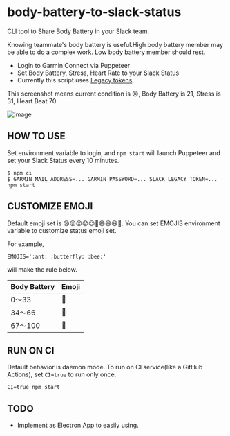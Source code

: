 # body-battery-to-slack-status

CLI tool to Share Body Battery in your Slack team.

Knowing teammate's body battery is useful.High body battery member may be able to do a complex work. Low body battery member should rest.

- Login to Garmin Connect via Puppeteer
- Set Body Battery, Stress, Heart Rate to your Slack Status
- Currently this script uses [Legacy tokens](https://api.slack.com/legacy/custom-integrations/legacy-tokens).

This screenshot means current condition is 😣, Body Battery is 21, Stress is 31, Heart Beat 70.

![image](https://user-images.githubusercontent.com/18360/76140557-24b30500-609f-11ea-8b0f-c68b0c6cec48.png)

## HOW TO USE
Set environment variable to login, and `npm start` will launch Puppeteer and set your Slack Status every 10 minutes.
```
$ npm ci
$ GARMIN_MAIL_ADDRESS=... GARMIN_PASSWORD=... SLACK_LEGACY_TOKEN=... npm start
```

## CUSTOMIZE EMOJI

Default emoji set is 😫😖😣😞😉🙂😅😃😆🤩.
You can set EMOJIS environment variable to customize status emoji set.

For example,
```
EMOJIS=':ant: :butterfly: :bee:'
```

will make the rule below.

| Body Battery | Emoji |
|--------------|------|
| 0〜33        | 🐜    |
| 34〜66       | 🦋    |
| 67〜100      | 🐝    |

## RUN ON CI

Default behavior is daemon mode. To run on CI service(like a GitHub Actions), set `CI=true` to run only once.

```
CI=true npm start
```


## TODO

- Implement as Electron App to easily using.
